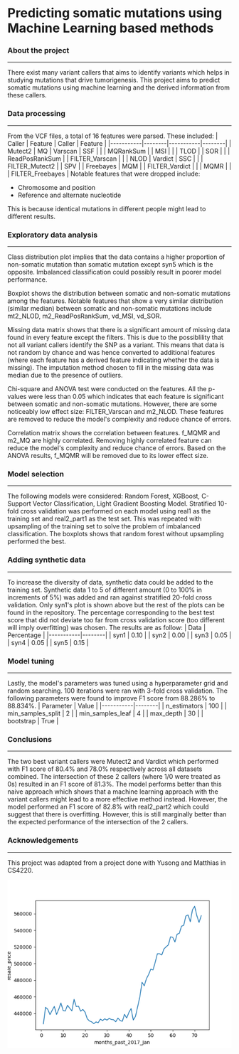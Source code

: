 # Predicting somatic mutations using Machine Learning based methods 
 
### About the project 
--- 
There exist many variant callers that aims to identify variants which helps in studying mutations that drive tumorigenesis. This project aims to predict somatic mutations using machine learning and the derived information from these callers. 
 
### Data processing 
--- 
From the VCF files, a total of 16 features were parsed. These included: 
| Caller | Feature | Caller | Feature | 
|-----------|--------|-----------|--------| 
| Mutect2    | MQ | Varscan    | SSF | 
|     | MQRankSum |     | MSI | 
|     | TLOD |     | SOR | 
|     | ReadPosRankSum |     | FILTER_Varscan | 
|     | NLOD | Vardict    | SSC | 
|     | FILTER_Mutect2 |    | SPV | 
| Freebayes    | MQM |    | FILTER_Vardict | 
|     | MQMR | 
|     | FILTER_Freebayes | 
Notable features that were dropped include: 
* Chromosome and position 
* Reference and alternate nucleotide 

This is because identical mutations in different people might lead to different results. 
 
### Exploratory data analysis 
--- 
Class distribution plot implies that the data contains a higher proportion of non-somatic mutation than somatic mutation except syn5 which is the opposite. Imbalanced classification could possibly result in poorer model performance. 
 
Boxplot shows the distribution between somatic and non-somatic mutations among the features. Notable features that show a very similar distribution (similar median) between somatic and non-somatic mutations include mt2_NLOD, m2_ReadPosRankSum, vd_MSI, vd_SOR. 
 
Missing data matrix shows that there is a significant amount of missing data found in every feature except the filters. This is due to the possiblility that not all variant callers identify the SNP as a variant. This means that data is not random by chance and was hence converted to additional features (where each feature has a derived feature indicating whether the data is missing). The imputation method chosen to fill in the missing data was median due to the presence of outliers.

Chi-square and ANOVA test were conducted on the features. All the p-values were less than 0.05 which indicates that each feature is significant between somatic and non-somatic mutations. However, there are some noticeably low effect size: FILTER_Varscan and m2_NLOD. These features are removed to reduce the model's complexity and reduce chance of errors.

Correlation matrix shows the correlation between features. f_MQMR and m2_MQ are highly correlated. Removing highly correlated feature can reduce the model's complexity and reduce chance of errors. Based on the ANOVA results, f_MQMR will be removed due to its lower effect size.
 
### Model selection 
--- 
 The following models were considered: Random Forest, XGBoost, C-Support Vector Classification, Light Gradient Boosting Model. Stratified 10-fold cross validation was performed on each model using real1 as the training set and real2_part1 as the test set. This was repeated with upsampling of the training set to solve the problem of imbalanced classification. The boxplots shows that random forest without upsampling performed the best.
 
### Adding synthetic data 
--- 
 To increase the diversity of data, synthetic data could be added to the training set. Synthetic data 1 to 5 of different amount (0 to 100% in increments of 5%) was added and ran against stratified 20-fold cross validation. Only syn1's plot is shown above but the rest of the plots can be found in the repository. The percentage corresponding to the best test score that did not deviate too far from cross validation score (too different will imply overfitting) was chosen. The results are as follow:
 | Data | Percentage |
 |-----------|--------|
 | syn1    | 0.10 |
 | syn2    | 0.00 |
 | syn3    | 0.05 |
 | syn4    | 0.05 |
 | syn5    | 0.15 |
 
### Model tuning 
--- 
 Lastly, the model's parameters was tuned using a hyperparameter grid and random searching. 100 iterations were ran with 3-fold cross validation. The following parameters were found to improve F1 score from 88.286% to 88.834%.
 | Parameter | Value |
 |-----------|--------|
 | n_estimators    | 100 |
 | min_samples_split    | 2 |
 | min_samples_leaf    | 4 |
 | max_depth    | 30 |
 | bootstrap    | True |
 
### Conclusions 
--- 
 The two best variant callers were Mutect2 and Vardict which performed with F1 score of 80.4% and 78.0% respectively across all datasets combined. The intersection of these 2 callers (where 1/0 were treated as 0s) resulted in an F1 score of 81.3%. The model performs better than this naive approach which shows that a machine learning approach with the variant callers might lead to a more effective method instead. However, the model performed an F1 score of 82.8% with real2_part2 which could suggest that there is overfitting. However, this is still marginally better than the expected performance of the intersection of the 2 callers.
 
### Acknowledgements 
---
This project was adapted from a project done with Yusong and Matthias in CS4220.

<img src="https://github.com/OngMinXian/HDB-Resale-Price-Prediction-with-Machine-Learning/blob/main/months_past_2017_Jan.png"> <br />

